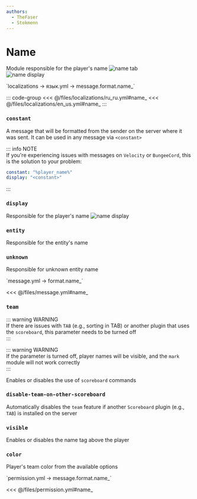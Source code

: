 ```yaml
---
authors:
  - TheFaser
  - Stokmenn
---
```


# Name

Module responsible for the player's name
![name tab](/nametab.png)  
![name display](/namedisplay.png)  

[//]: # (localization)
<!--@include: @/parts/words.md#localization--> 
<!--@include: @/parts/words.md#path--> `localizations → язык.yml → message.format.name_`

<!--@include: @/parts/words.md#default--> 

::: code-group
<<< @/files/localizations/ru_ru.yml#name_
<<< @/files/localizations/en_us.yml#name_
:::

### `constant`

A message that will be formatted from the sender on the server where it was sent. It can be used in any message via `<constant>`

::: info NOTE  
If you're experiencing issues with messages on `Velocity` or `BungeeCord`, this is the solution to your problem:

```yaml
constant: "%player_name%"
display: "<constant>"
```  
:::

### `display`

Responsible for the player's name
![name display](/namedisplay.png)

### `entity`

Responsible for the entity's name

### `unknown`

Responsible for unknown entity name

[//]: # (message.yml)
<!--@include: @/parts/words.md#setting-->
<!--@include: @/parts/words.md#path--> `message.yml → format.name_`

<!--@include: @/parts/words.md#default-->
<<< @/files/message.yml#name_

<!--@include: @/parts/enable.md-->

### `team`

::: warning WARNING  
If there are issues with `TAB` (e.g., sorting in TAB) or another plugin that uses the `scoreboard`, this parameter needs to be turned off  
:::

::: warning WARNING  
If the parameter is turned off, player names will be visible, and the `mark` module will not work correctly  
:::

Enables or disables the use of `scoreboard` commands

### `disable-team-on-other-scoreboard`

Automatically disables the `team` feature if another `Scoreboard` plugin (e.g., `TAB`) is installed on the server

### `visible`

Enables or disables the name tag above the player

### `color`

Player's team color from the available options

<!--@include: @/parts/color.md-->

[//]: # (permission.yml)
<!--@include: @/parts/words.md#permission-->
<!--@include: @/parts/words.md#path--> `permission.yml → message.format.name_`

<!--@include: @/parts/words.md#default-->
<<< @/files/permission.yml#name_

<!--@include: @/parts/permission/permissionTier3.md-->
